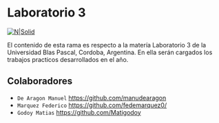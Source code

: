 # Laboratorio 3


[![N|Solid](https://www.ubp.edu.ar/wp-content/themes/ubp-pmkt/img/logo-ubp.png)](https://www.ubp.edu.ar/)

El contenido de esta rama es respecto a la matería Laboratorio 3 de la Universidad Blas Pascal, Cordoba, Argentina. En ella serán cargados los trabajos practicos desarrollados en el año.

## Colaboradores

- `De Aragon Manuel` https://github.com/manudearagon
- `Marquez Federico` https://github.com/fedemarquez0/
- `Godoy Matias` https://github.com/Matigodoy